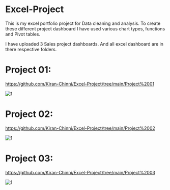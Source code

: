 # Excel-Project

This is my excel portfolio project for Data cleaning and analysis. 
To create these different project dashboard I have used various chart types, functions and Pivot tables.

I have uploaded 3 Sales project dashboards. And all excel dashboard are in there respective folders.

# Project 01:
https://github.com/Kiran-Chinni/Excel-Project/tree/main/Project%2001

![1](https://user-images.githubusercontent.com/118211443/213173783-65023337-1e9f-4902-a1e0-5f001569fec1.JPG)

# Project 02:
https://github.com/Kiran-Chinni/Excel-Project/tree/main/Project%2002

![1](https://user-images.githubusercontent.com/118211443/213173939-74799913-a9e0-47c2-8e4e-a64c921272e9.JPG)


# Project 03:
https://github.com/Kiran-Chinni/Excel-Project/tree/main/Project%2003

![1](https://user-images.githubusercontent.com/118211443/213173854-b47658b7-25e6-476d-a546-6707f7f2a372.JPG)


